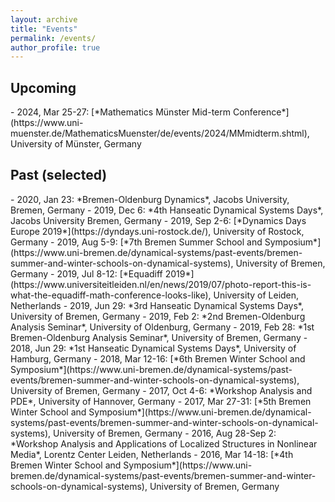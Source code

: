 ```yaml
---
layout: archive
title: "Events"
permalink: /events/
author_profile: true
---
```

<h2>Upcoming</h2>
 - 2024, Mar 25-27: [*Mathematics Münster Mid-term Conference*](https://www.uni-muenster.de/MathematicsMuenster/de/events/2024/MMmidterm.shtml), University of Münster, Germany
<h2>Past (selected)</h2>
- 2020, Jan 23: *Bremen-Oldenburg Dynamics*, Jacobs University, Bremen, Germany
- 2019, Dec 6: *4th Hanseatic Dynamical Systems Days*, Jacobs University Bremen, Germany
- 2019, Sep 2-6: [*Dynamics Days Europe 2019*](https://dyndays.uni-rostock.de/), University of Rostock, Germany
- 2019, Aug 5-9: [*7th Bremen Summer School and Symposium*](https://www.uni-bremen.de/dynamical-systems/past-events/bremen-summer-and-winter-schools-on-dynamical-systems), University of Bremen, Germany
- 2019, Jul 8-12: [*Equadiff 2019*](https://www.universiteitleiden.nl/en/news/2019/07/photo-report-this-is-what-the-equadiff-math-conference-looks-like), University of Leiden, Netherlands
- 2019, Jun 29: *3rd Hanseatic Dynamical Systems Days*, University of Bremen, Germany
- 2019, Feb 2: *2nd Bremen-Oldenburg Analysis Seminar*, University of Oldenburg, Germany
- 2019, Feb 28: *1st Bremen-Oldenburg Analysis Seminar*, University of Bremen, Germany
- 2018, Jun 29: *1st Hanseatic Dynamical Systems Days*, University of Hamburg, Germany
- 2018, Mar 12-16: [*6th Bremen Winter School and Symposium*](https://www.uni-bremen.de/dynamical-systems/past-events/bremen-summer-and-winter-schools-on-dynamical-systems), University of Bremen, Germany
- 2017, Oct 4-6: *Workshop Analysis and PDE*, University of Hannover, Germany
- 2017, Mar 27-31: [*5th Bremen Winter School and Symposium*](https://www.uni-bremen.de/dynamical-systems/past-events/bremen-summer-and-winter-schools-on-dynamical-systems), University of Bremen, Germany
- 2016, Aug 28-Sep 2: *Workshop Analysis and Applications of Localized Structures in Nonlinear Media*, Lorentz Center Leiden, Netherlands
- 2016, Mar 14-18: [*4th Bremen Winter School and Symposium*](https://www.uni-bremen.de/dynamical-systems/past-events/bremen-summer-and-winter-schools-on-dynamical-systems), University of Bremen, Germany



